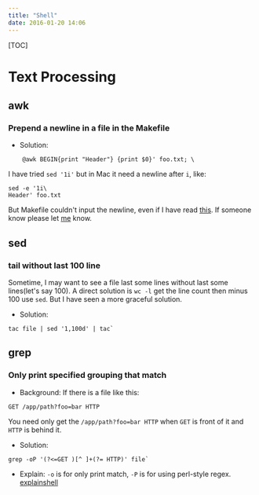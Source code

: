 ```yaml
---
title: "Shell"
date: 2016-01-20 14:06
---
```


[TOC][]()

# Text Processing

## awk

### Prepend a newline in a file in the Makefile

- Solution: 

```shell
    @awk BEGIN{print "Header"} {print $0}' foo.txt; \
```

I have tried `sed '1i'` but in Mac it need a newline after `i`, like:

    sed -e '1i\
    Header' foo.txt

But Makefile couldn't input the newline, even if I have read
[this](https://www.gnu.org/software/make/manual/html_node/Splitting-Recipe-Lines.html).
If someone know please let [me](http://morefreeze.github.io/b_about.html) know.

## sed

### tail without last 100 line

Sometime, I may want to see a file last some lines without last some lines(let's say 100).
A direct solution is `wc -l` get the line count then minus 100 use `sed`. But I have seen
a more graceful solution.

- Solution: 

```shell
tac file | sed '1,100d' | tac`
```

## grep

### Only print specified grouping that match

- Background: If there is a file like this:

```
GET /app/path?foo=bar HTTP
```

You need only get the `/app/path?foo=bar HTTP` when `GET` is front of it and
`HTTP` is behind it.

- Solution:

```shell
grep -oP '(?<=GET )[^ ]+(?= HTTP)' file`
```

- Explain: `-o` is for only print match, `-P` is for using perl-style regex.
[explainshell](http://explainshell.com/explain?cmd=grep+-oP+%27%28%3F%3C%3DGET+%29%5B%5E+%5D%2B%28%3F%3D+HTTP%29%27)
